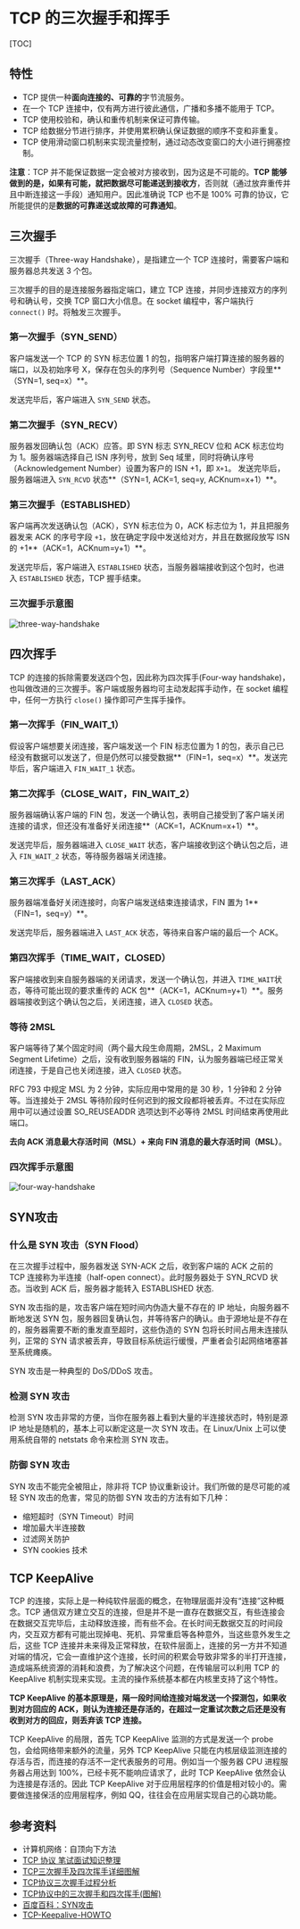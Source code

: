 # TCP 的三次握手和挥手

[TOC]

## 特性

- TCP 提供一种**面向连接的、可靠的**字节流服务。
- 在一个 TCP 连接中，仅有两方进行彼此通信，广播和多播不能用于 TCP。
- TCP 使用校验和，确认和重传机制来保证可靠传输。
- TCP 给数据分节进行排序，并使用累积确认保证数据的顺序不变和非重复。
- TCP 使用滑动窗口机制来实现流量控制，通过动态改变窗口的大小进行拥塞控制。

**注意**：TCP 并不能保证数据一定会被对方接收到，因为这是不可能的。**TCP 能够做到的是，如果有可能，就把数据尽可能递送到接收方**，否则就（通过放弃重传并且中断连接这一手段）通知用户。因此准确说 TCP 也不是 100% 可靠的协议，它所能提供的是**数据的可靠递送或故障的可靠通知**。

## 三次握手

三次握手（Three-way Handshake），是指建立一个 TCP 连接时，需要客户端和服务器总共发送 3 个包。

三次握手的目的是连接服务器指定端口，建立 TCP 连接，并同步连接双方的序列号和确认号，交换 TCP 窗口大小信息。在 socket 编程中，客户端执行 `connect()` 时。将触发三次握手。

### 第一次握手（SYN_SEND）

客户端发送一个 TCP 的 SYN 标志位置 1 的包，指明客户端打算连接的服务器的端口，以及初始序号 X，保存在包头的序列号（Sequence Number）字段里**（SYN=1, seq=x）**。

发送完毕后，客户端进入 `SYN_SEND` 状态。

### 第二次握手（SYN_RECV）

服务器发回确认包（ACK）应答。即 SYN 标志 SYN_RECV 位和 ACK 标志位均为 1。服务器端选择自己 ISN 序列号，放到 Seq 域里，同时将确认序号（Acknowledgement Number）设置为客户的 ISN +1，即 `X+1`。 发送完毕后，服务器端进入 `SYN_RCVD` 状态**（SYN=1, ACK=1, seq=y, ACKnum=x+1）**。

### 第三次握手（ESTABLISHED）

客户端再次发送确认包（ACK），SYN 标志位为 0，ACK 标志位为 1，并且把服务器发来 ACK 的序号字段 `+1`，放在确定字段中发送给对方，并且在数据段放写 ISN 的 +1**（ACK=1，ACKnum=y+1）**。

发送完毕后，客户端进入 `ESTABLISHED` 状态，当服务器端接收到这个包时，也进入 `ESTABLISHED` 状态，TCP 握手结束。

### 三次握手示意图

![three-way-handshake](https://raw.githubusercontent.com/HIT-Alibaba/interview/master/img/tcp-connection-made-three-way-handshake.png)

## 四次挥手

TCP 的连接的拆除需要发送四个包，因此称为四次挥手(Four-way handshake)，也叫做改进的三次握手。客户端或服务器均可主动发起挥手动作，在 socket 编程中，任何一方执行 `close()` 操作即可产生挥手操作。

### 第一次挥手（FIN_WAIT_1）

假设客户端想要关闭连接，客户端发送一个 FIN 标志位置为 1 的包，表示自己已经没有数据可以发送了，但是仍然可以接受数据**（FIN=1，seq=x）**。发送完毕后，客户端进入 `FIN_WAIT_1` 状态。

### 第二次挥手（CLOSE_WAIT，FIN_WAIT_2）

服务器端确认客户端的 FIN 包，发送一个确认包，表明自己接受到了客户端关闭连接的请求，但还没有准备好关闭连接**（ACK=1，ACKnum=x+1）**。

发送完毕后，服务器端进入 `CLOSE_WAIT` 状态，客户端接收到这个确认包之后，进入 `FIN_WAIT_2` 状态，等待服务器端关闭连接。

### 第三次挥手（LAST_ACK）

服务器端准备好关闭连接时，向客户端发送结束连接请求，FIN 置为 1**（FIN=1，seq=y）**。

发送完毕后，服务器端进入 `LAST_ACK` 状态，等待来自客户端的最后一个 ACK。

### 第四次挥手（TIME_WAIT，CLOSED）

客户端接收到来自服务器端的关闭请求，发送一个确认包，并进入 `TIME_WAIT`状态，等待可能出现的要求重传的 ACK 包**（ACK=1，ACKnum=y+1）**。服务器端接收到这个确认包之后，关闭连接，进入 `CLOSED` 状态。

### 等待 2MSL

客户端等待了某个固定时间（两个最大段生命周期，2MSL，2 Maximum Segment Lifetime）之后，没有收到服务器端的 FIN，认为服务器端已经正常关闭连接，于是自己也关闭连接，进入 `CLOSED` 状态。

RFC 793 中规定 MSL 为 2 分钟，实际应用中常用的是 30 秒，1 分钟和 2 分钟等。当连接处于 2MSL 等待阶段时任何迟到的报文段都将被丢弃。不过在实际应用中可以通过设置 SO_REUSEADDR 选项达到不必等待 2MSL 时间结束再使用此端口。

 **去向 ACK 消息最大存活时间（MSL）+ 来向 FIN 消息的最大存活时间（MSL）**。

### 四次挥手示意图

![four-way-handshake](https://raw.githubusercontent.com/HIT-Alibaba/interview/master/img/tcp-connection-closed-four-way-handshake.png)

## SYN攻击

### 什么是 SYN 攻击（SYN Flood）

在三次握手过程中，服务器发送 SYN-ACK 之后，收到客户端的 ACK 之前的 TCP 连接称为半连接（half-open connect）。此时服务器处于 SYN_RCVD 状态。当收到 ACK 后，服务器才能转入 ESTABLISHED 状态.

SYN 攻击指的是，攻击客户端在短时间内伪造大量不存在的 IP 地址，向服务器不断地发送 SYN 包，服务器回复确认包，并等待客户的确认。由于源地址是不存在的，服务器需要不断的重发直至超时，这些伪造的 SYN 包将长时间占用未连接队列，正常的 SYN 请求被丢弃，导致目标系统运行缓慢，严重者会引起网络堵塞甚至系统瘫痪。

SYN 攻击是一种典型的 DoS/DDoS 攻击。

### 检测 SYN 攻击

检测 SYN 攻击非常的方便，当你在服务器上看到大量的半连接状态时，特别是源 IP 地址是随机的，基本上可以断定这是一次 SYN 攻击。在 Linux/Unix 上可以使用系统自带的 netstats 命令来检测 SYN 攻击。

### 防御 SYN 攻击

SYN 攻击不能完全被阻止，除非将 TCP 协议重新设计。我们所做的是尽可能的减轻 SYN 攻击的危害，常见的防御 SYN 攻击的方法有如下几种：

- 缩短超时（SYN Timeout）时间
- 增加最大半连接数
- 过滤网关防护
- SYN cookies 技术

## TCP KeepAlive

TCP 的连接，实际上是一种纯软件层面的概念，在物理层面并没有“连接”这种概念。TCP 通信双方建立交互的连接，但是并不是一直存在数据交互，有些连接会在数据交互完毕后，主动释放连接，而有些不会。在长时间无数据交互的时间段内，交互双方都有可能出现掉电、死机、异常重启等各种意外，当这些意外发生之后，这些 TCP 连接并未来得及正常释放，在软件层面上，连接的另一方并不知道对端的情况，它会一直维护这个连接，长时间的积累会导致非常多的半打开连接，造成端系统资源的消耗和浪费，为了解决这个问题，在传输层可以利用 TCP 的 KeepAlive 机制实现来实现。主流的操作系统基本都在内核里支持了这个特性。

**TCP KeepAlive 的基本原理是，隔一段时间给连接对端发送一个探测包，如果收到对方回应的 ACK，则认为连接还是存活的，在超过一定重试次数之后还是没有收到对方的回应，则丢弃该 TCP 连接。**

TCP KeepAlive 的局限，首先 TCP KeepAlive 监测的方式是发送一个 probe 包，会给网络带来额外的流量，另外 TCP KeepAlive 只能在内核层级监测连接的存活与否，而连接的存活不一定代表服务的可用。例如当一个服务器 CPU 进程服务器占用达到 100%，已经卡死不能响应请求了，此时 TCP KeepAlive 依然会认为连接是存活的。因此 TCP KeepAlive 对于应用层程序的价值是相对较小的。需要做连接保活的应用层程序，例如 QQ，往往会在应用层实现自己的心跳功能。

## 参考资料

- 计算机网络：自顶向下方法
- [TCP 协议 笔试面试知识整理](https://hit-alibaba.github.io/interview/basic/network/TCP.html)
- [TCP三次握手及四次挥手详细图解](http://www.cnblogs.com/hnrainll/archive/2011/10/14/2212415.html)
- [TCP协议三次握手过程分析](http://www.cnblogs.com/rootq/articles/1377355.html)
- [TCP协议中的三次握手和四次挥手(图解)](http://blog.csdn.net/whuslei/article/details/6667471)
- [百度百科：SYN攻击](http://baike.baidu.com/subview/32754/8048820.htm)
- [TCP-Keepalive-HOWTO](http://www.tldp.org/HOWTO/html_single/TCP-Keepalive-HOWTO/)
